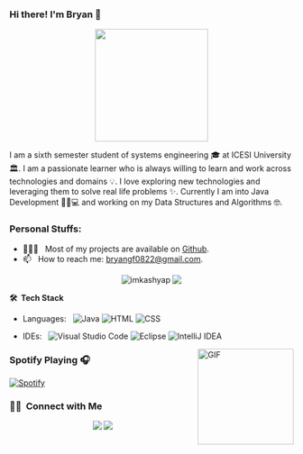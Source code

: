 ### Hi there! I'm Bryan 👋

<p align="center">
  <img src="https://github.com/thompsonemerson/thompsonemerson/raw/master/cover-thompson.png" height="200"/>
</p>

I am a sixth semester student of systems engineering 🎓 at ICESI University 🏛. I am a passionate learner who is always willing to learn and work across technologies and domains 💡. I love exploring new technologies and leveraging them to solve real life problems ✨. Currently I am into Java Development 👨🏻💻 and working on my Data Structures and Algorithms 🤓.

### Personal Stuffs:

- 👨🏻‍💻 &nbsp; Most of my projects are available on [Github](https://github.com/BryanGF0822).
- 📫 &nbsp; How to reach me: bryangf0822@gmail.com.


<p align = "center">
  <img align="top" src="https://github-readme-stats.vercel.app/api?username=BryanGF0822&show_icons=true&theme=dark&locale=en&hide_border=true" alt="imkashyap" />
  <img align="top" src="https://github-readme-stats.vercel.app/api/top-langs/?username=BryanGF0822&theme=dark&hide_border=true&layout=compact">
</p>

**🛠 &nbsp;Tech Stack**

- Languages: &nbsp;
  ![Java](https://img.shields.io/badge/-Java-333333?style=flat&logo=Java&logoColor=007ACC)
  ![HTML](https://img.shields.io/badge/-HTML-333333?style=flat&logo=HTML5)
  ![CSS](https://img.shields.io/badge/-CSS-333333?style=flat&logo=CSS3&logoColor=1572B6)
  
- IDEs: &nbsp;
  ![Visual Studio Code](https://img.shields.io/badge/-Visual%20Studio%20Code-333333?style=flat&logo=visual-studio-code&logoColor=007ACC)
  ![Eclipse](https://img.shields.io/badge/-Eclipse-333333?style=flat&logo=eclipse)
  ![IntelliJ IDEA](https://img.shields.io/badge/-IntelliJ%20IDEA-333333?style=flat&logo=intellij-idea)
  
  
<img align="right" alt="GIF" height="170px" src="https://media.giphy.com/media/J5B1Y8QZnzXXbLQIBu/giphy.gif" />

### Spotify Playing 🎧

[![Spotify](https://open.spotify.com/playlist/6XWE5WcifMyp5mrrUoTurL)](https://open.spotify.com/playlist/6XWE5WcifMyp5mrrUoTurL)
  
### 🤝🏻 &nbsp;Connect with Me

<p align="center">
<a href="https://www.instagram.com/bryan_gf22/"><img src="https://img.shields.io/badge/-@bryan_gf22__-E4405F?style=flat&logo=Instagram&logoColor=white"/></a>
<a href="https://www.facebook.com/brayanalexander.gf/"><img src="https://img.shields.io/badge/-@brayanalexander.gf-1877F2?style=flat&logo=Facebook&logoColor=white"/></a>
</p>

<!--
**BryanGF0822/BryanGF0822** is a ✨ _special_ ✨ repository because its `README.md` (this file) appears on your GitHub profile.
